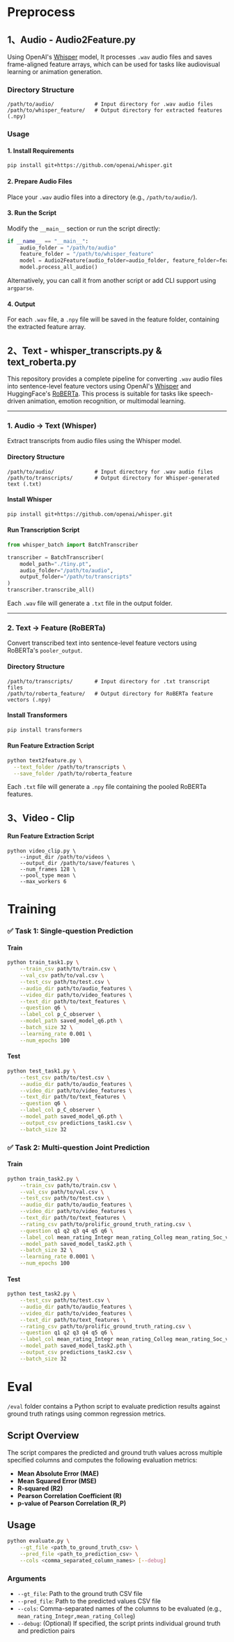 # Preprocess

## 1、Audio - Audio2Feature.py

Using OpenAI's [Whisper](https://github.com/openai/whisper) model, It processes `.wav` audio files and saves frame-aligned feature arrays, which can be used for tasks like audiovisual learning or animation generation.


### Directory Structure

```
/path/to/audio/             # Input directory for .wav audio files  
/path/to/whisper_feature/   # Output directory for extracted features (.npy)
```

### Usage

#### 1. Install Requirements

```bash
pip install git+https://github.com/openai/whisper.git
```

#### 2. Prepare Audio Files

Place your `.wav` audio files into a directory (e.g., `/path/to/audio/`).

#### 3. Run the Script

Modify the `__main__` section or run the script directly:

```python
if __name__ == "__main__":
    audio_folder = "/path/to/audio"
    feature_folder = "/path/to/whisper_feature"
    model = Audio2Feature(audio_folder=audio_folder, feature_folder=feature_folder)
    model.process_all_audio()
```

Alternatively, you can call it from another script or add CLI support using `argparse`.

#### 4. Output

For each `.wav` file, a `.npy` file will be saved in the feature folder, containing the extracted feature array.



## 2、Text - whisper_transcripts.py & text_roberta.py

This repository provides a complete pipeline for converting `.wav` audio files into sentence-level feature vectors using OpenAI's [Whisper](https://github.com/openai/whisper) and HuggingFace's [RoBERTa](https://huggingface.co/roberta-base). This process is suitable for tasks like speech-driven animation, emotion recognition, or multimodal learning.

---

### 1. Audio → Text (Whisper)

Extract transcripts from audio files using the Whisper model.

#### Directory Structure

```
/path/to/audio/             # Input directory for .wav audio files  
/path/to/transcripts/       # Output directory for Whisper-generated text (.txt)
```


#### Install Whisper

```bash
pip install git+https://github.com/openai/whisper.git
```

#### Run Transcription Script

```python
from whisper_batch import BatchTranscriber

transcriber = BatchTranscriber(
    model_path="./tiny.pt",
    audio_folder="/path/to/audio",
    output_folder="/path/to/transcripts"
)
transcriber.transcribe_all()
```

Each `.wav` file will generate a `.txt` file in the output folder.

---

### 2. Text → Feature (RoBERTa)

Convert transcribed text into sentence-level feature vectors using RoBERTa's `pooler_output`.

#### Directory Structure

```
/path/to/transcripts/       # Input directory for .txt transcript files  
/path/to/roberta_feature/   # Output directory for RoBERTa feature vectors (.npy)
```

#### Install Transformers

```bash
pip install transformers
```

#### Run Feature Extraction Script

```bash
python text2feature.py \
  --text_folder /path/to/transcripts \
  --save_folder /path/to/roberta_feature
```

Each `.txt` file will generate a `.npy` file containing the pooled RoBERTa features.


## 3、Video - Clip
#### Run Feature Extraction Script
```
python video_clip.py \
    --input_dir /path/to/videos \
    --output_dir /path/to/save/features \
    --num_frames 128 \
    --pool_type mean \
    --max_workers 6
```



# Training
### ✅ Task 1: Single-question Prediction

#### Train

```bash
python train_task1.py \
    --train_csv path/to/train.csv \
    --val_csv path/to/val.csv \
    --test_csv path/to/test.csv \
    --audio_dir path/to/audio_features \
    --video_dir path/to/video_features \
    --text_dir path/to/text_features \
    --question q6 \
    --label_col p_C_observer \
    --model_path saved_model_q6.pth \
    --batch_size 32 \
    --learning_rate 0.001 \
    --num_epochs 100
```
#### Test
```bash
python test_task1.py \
    --test_csv path/to/test.csv \
    --audio_dir path/to/audio_features \
    --video_dir path/to/video_features \
    --text_dir path/to/text_features \
    --question q6 \
    --label_col p_C_observer \
    --model_path saved_model_q6.pth \
    --output_csv predictions_task1.csv \
    --batch_size 32
```

### ✅ Task 2: Multi-question Joint Prediction
#### Train
```bash
python train_task2.py \
    --train_csv path/to/train.csv \
    --val_csv path/to/val.csv \
    --test_csv path/to/test.csv \
    --audio_dir path/to/audio_features \
    --video_dir path/to/video_features \
    --text_dir path/to/text_features \
    --rating_csv path/to/prolific_ground_truth_rating.csv \
    --question q1 q2 q3 q4 q5 q6 \
    --label_col mean_rating_Integr mean_rating_Colleg mean_rating_Soc_vers mean_rating_dev_orient mean_rating_hirea \
    --model_path saved_model_task2.pth \
    --batch_size 32 \
    --learning_rate 0.0001 \
    --num_epochs 100
```
#### Test
```bash
python test_task2.py \
    --test_csv path/to/test.csv \
    --audio_dir path/to/audio_features \
    --video_dir path/to/video_features \
    --text_dir path/to/text_features \
    --rating_csv path/to/prolific_ground_truth_rating.csv \
    --question q1 q2 q3 q4 q5 q6 \
    --label_col mean_rating_Integr mean_rating_Colleg mean_rating_Soc_vers mean_rating_dev_orient mean_rating_hirea \
    --model_path saved_model_task2.pth \
    --output_csv predictions_task2.csv \
    --batch_size 32
```
# Eval

`/eval` folder contains a Python script to evaluate prediction results against ground truth ratings using common regression metrics.

## Script Overview

The script compares the predicted and ground truth values across multiple specified columns and computes the following evaluation metrics:

* **Mean Absolute Error (MAE)**
* **Mean Squared Error (MSE)**
* **R-squared (R2)**
* **Pearson Correlation Coefficient (R)**
* **p-value of Pearson Correlation (R\_P)**

## Usage

```bash
python evaluate.py \
    --gt_file <path_to_ground_truth_csv> \
    --pred_file <path_to_prediction_csv> \
    --cols <comma_separated_column_names> [--debug]
```

### Arguments

* `--gt_file`: Path to the ground truth CSV file
* `--pred_file`: Path to the predicted values CSV file
* `--cols`: Comma-separated names of the columns to be evaluated (e.g., `mean_rating_Integr,mean_rating_Colleg`)
* `--debug`: (Optional) If specified, the script prints individual ground truth and prediction pairs


